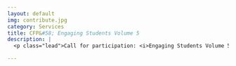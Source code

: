```yaml
---
layout: default
img: contribute.jpg
category: Services
title: CFP&#58; Engaging Students Volume 5
description: |
  <p class="lead">Call for participation: <i>Engaging Students Volume 5</i><br/>We are now soliciting contributions to our fifth volume of <i>Engaging Students</i>.<br/><a href="http://www.flipcamp.org/es5cfp/“>Read more...</a></p>

---
```

